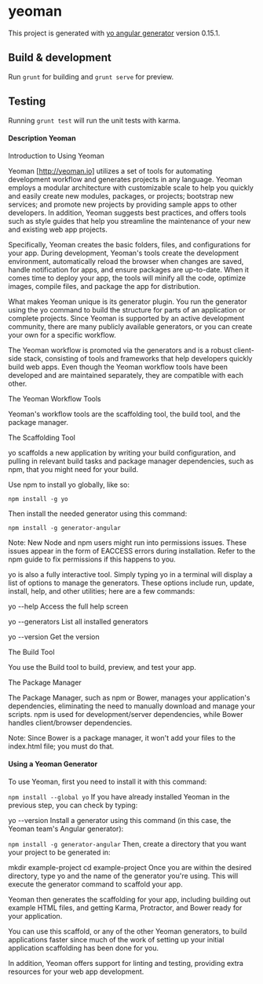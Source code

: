 # yeoman

This project is generated with [yo angular generator](https://github.com/yeoman/generator-angular)
version 0.15.1.

## Build & development

Run `grunt` for building and `grunt serve` for preview.

## Testing

Running `grunt test` will run the unit tests with karma.



#### Description Yeoman

Introduction to Using Yeoman

Yeoman [http://yeoman.io] utilizes a set of tools for automating development workflow and generates projects in any language. Yeoman employs a modular architecture with customizable scale to help you quickly and easily create new modules, packages, or projects; bootstrap new services; and promote new projects by providing sample apps to other developers. In addition, Yeoman suggests best practices, and offers tools such as style guides that help you streamline the maintenance of your new and existing web app projects.

Specifically, Yeoman creates the basic folders, files, and configurations for your app. During development, Yeoman's tools create the development environment, automatically reload the browser when changes are saved, handle notification for apps, and ensure packages are up-to-date. When it comes time to deploy your app, the tools will minify all the code, optimize images, compile files, and package the app for distribution.

What makes Yeoman unique is its generator plugin. You run the generator using the yo command to build the structure for parts of an application or complete projects. Since Yeoman is supported by an active development community, there are many publicly available generators, or you can create your own for a specific workflow.

The Yeoman workflow is promoted via the generators and is a robust client-side stack, consisting of tools and frameworks that help developers quickly build web apps. Even though the Yeoman workflow tools have been developed and are maintained separately, they are compatible with each other.

The Yeoman Workflow Tools

Yeoman's workflow tools are the scaffolding tool, the build tool, and the package manager.

The Scaffolding Tool

yo scaffolds a new application by writing your build configuration, and pulling in relevant build tasks and package manager dependencies, such as npm, that you might need for your build.

Use npm to install yo globally, like so:

`npm install -g yo`

Then install the needed generator using this command:

`npm install -g generator-angular`

Note: New Node and npm users might run into permissions issues. These issues appear in the form of EACCESS errors during installation. Refer to the npm guide to fix permissions if this happens to you.

yo is also a fully interactive tool. Simply typing yo in a terminal will display a list of options to manage the generators. These options include run, update, install, help, and other utilities; here are a few commands:

yo --help Access the full help screen

yo --generators List all installed generators

yo --version Get the version

The Build Tool

You use the Build tool to build, preview, and test your app.

The Package Manager

The Package Manager, such as npm or Bower, manages your application's dependencies, eliminating the need to manually download and manage your scripts. npm is used for development/server dependencies, while Bower handles client/browser dependencies.

Note: Since Bower is a package manager, it won't add your files to the index.html file; you must do that.


#### Using a Yeoman Generator

To use Yeoman, first you need to install it with this command:

`npm install --global yo`
If you have already installed Yeoman in the previous step, you can check by typing:

yo --version
Install a generator using this command (in this case, the Yeoman team's Angular generator):

`npm install -g generator-angular`
Then, create a directory that you want your project to be generated in:

mkdir example-project
cd example-project
Once you are within the desired directory, type yo and the name of the generator you're using. This will execute the generator command to scaffold your app.

Yeoman then generates the scaffolding for your app, including building out example HTML files, and getting Karma, Protractor, and Bower ready for your application.

You can use this scaffold, or any of the other Yeoman generators, to build applications faster since much of the work of setting up your initial application scaffolding has been done for you.


In addition, Yeoman offers support for linting and testing, providing extra resources for your web app development.
